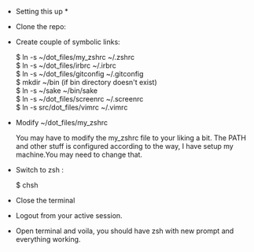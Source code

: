 * Setting this up *

* Clone the repo:

* Create couple of symbolic links:

  $ ln -s ~/dot_files/my_zshrc ~/.zshrc  
  $ ln -s ~/dot_files/irbrc ~/.irbrc  
  $ ln -s ~/dot_files/gitconfig ~/.gitconfig  
  $ mkdir ~/bin (if bin directory doesn't exist)  
  $ ln -s ~/sake ~/bin/sake  
  $ ln -s ~/dot_files/screenrc ~/.screenrc  
  $ ln -s src/dot_files/vimrc ~/.vimrc
  
  

* Modify ~/dot_files/my_zshrc 
  
  You may have to modify the my_zshrc file to your liking a bit. The PATH and 
  other stuff is configured according to the way, I have setup my machine.You may need to
  change that.

* Switch to zsh :

  $ chsh
  
* Close the terminal
* Logout from your active session. 
* Open terminal and voila, you should have zsh with new prompt and everything working.

  
